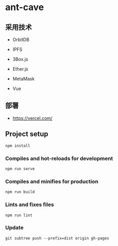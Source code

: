 # ant-cave


## 采用技术 

-  OrbitDB

-  IPFS

-  3Box.js

-  Ether.js

-  MetaMask

- Vue

## 部署 

- https://vercel.com/

## Project setup
```
npm install
```

### Compiles and hot-reloads for development
```
npm run serve
```

### Compiles and minifies for production
```
npm run build
```

### Lints and fixes files
```
npm run lint
```

### Update
```
git subtree push --prefix=dist origin gh-pages

```
